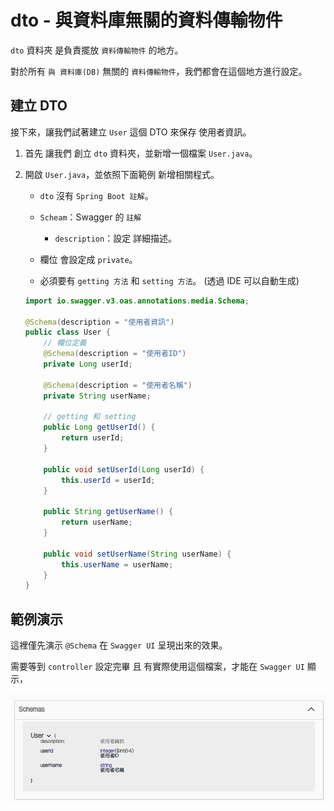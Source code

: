 # dto - 與資料庫無關的資料傳輸物件

`dto` 資料夾 是負責擺放 `資料傳輸物件` 的地方。

對於所有 `與 資料庫(DB)` 無關的 `資料傳輸物件`，我們都會在這個地方進行設定。

## 建立 DTO

接下來，讓我們試著建立 `User` 這個 DTO 來保存 使用者資訊。

1. 首先 讓我們 創立 `dto` 資料夾，並新增一個檔案 `User.java`。

2. 開啟 `User.java`，並依照下面範例 新增相關程式。
   
   - `dto` 沒有 `Spring Boot 註解`。
   
   - `Scheam`：Swagger 的 `註解`
     
     - `description`：設定 詳細描述。
   
   - 欄位 會設定成 `private`。
   
   - 必須要有 `getting 方法` 和 `setting 方法`。 (透過 IDE 可以自動生成)
   
   ```java
   import io.swagger.v3.oas.annotations.media.Schema;
   
   @Schema(description = "使用者資訊")
   public class User {
       // 欄位定義
       @Schema(description = "使用者ID")
       private Long userId;
   
       @Schema(description = "使用者名稱")
       private String userName;
   
       // getting 和 setting
       public Long getUserId() {
           return userId;
       }
   
       public void setUserId(Long userId) {
           this.userId = userId;
       }
   
       public String getUserName() {
           return userName;
       }
   
       public void setUserName(String userName) {
           this.userName = userName;
       }
   }
   ```

## 範例演示

這裡僅先演示 `@Schema` 在 `Swagger UI` 呈現出來的效果。

需要等到 `controller` 設定完畢 且 有實際使用這個檔案，才能在 `Swagger UI` 顯示，

![](image\dto_swagger.png)
